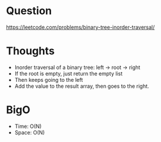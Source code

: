# Question
https://leetcode.com/problems/binary-tree-inorder-traversal/

# Thoughts
- Inorder traversal of a binary tree: left -> root -> right
- If the root is empty, just return the empty list
- Then keeps going to the left
- Add the value to the result array, then goes to the right.

# BigO
- Time: O(N)
- Space: O(N)